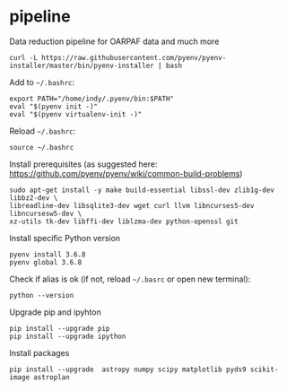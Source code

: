 # pipeline
Data reduction pipeline for OARPAF data and much more 

    curl -L https://raw.githubusercontent.com/pyenv/pyenv-installer/master/bin/pyenv-installer | bash

Add to `~/.bashrc`: 

    export PATH="/home/indy/.pyenv/bin:$PATH"                                                                                                                          
    eval "$(pyenv init -)"                                                                                                                                             
    eval "$(pyenv virtualenv-init -)"
   
Reload `~/.bashrc`:
   
    source ~/.bashrc

Install prerequisites (as suggested here: https://github.com/pyenv/pyenv/wiki/common-build-problems)

    sudo apt-get install -y make build-essential libssl-dev zlib1g-dev libbz2-dev \
    libreadline-dev libsqlite3-dev wget curl llvm libncurses5-dev libncursesw5-dev \
    xz-utils tk-dev libffi-dev liblzma-dev python-openssl git

Install specific Python version

    pyenv install 3.6.8
    pyenv global 3.6.8

Check if alias is ok (if not, reload `~/.basrc` or open new terminal):

    python --version 

Upgrade pip and ipyhton

    pip install --upgrade pip
    pip install --upgrade ipython
    
Install packages
    
    pip install --upgrade  astropy numpy scipy matplotlib pyds9 scikit-image astroplan
    


